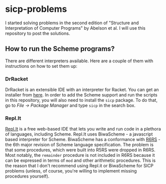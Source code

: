 # sicp-problems

I started solving problems in the second edition of "Structure and Interpretation of Computer Programs" by Abelson et al. I will use this repository to post the solutions.

## How to run the Scheme programs?
There are different interpreters available. Here are a couple of them with instructions on how to set them up:

### DrRacket
DrRacket is an extensible IDE with an interpreter for Racket. You can get an installer from [here](https://download.racket-lang.org/). In order to add the Scheme support and run the scripts in this repository, you will also need to install the `sicp` package. To do that, go to *File -> Package Manager* and type `sicp` in the search box.

### Repl.It
[Repl.It](http://repl.it) is a free web-based IDE that lets you write and run code in a plethora of languages, including Scheme. Repl.It uses BiwaScheme - a javascript based interpreter for Scheme. BiwaScheme has a conformance with [R6RS](http://www.r6rs.org/) - the 6th major revision of Scheme language specification. The problem is that some procedures, which were built into R5RS were dropped in R6RS. Most notably, the `remainder` procedure is not included in R6RS because it can be expressed in terms of `mod` and other arithmetic procedures. This is the reason that I don't recommend using Repl.it or BiwaScheme for SICP problems (unless, of course, you're willing to implement missing procedures yourself).
